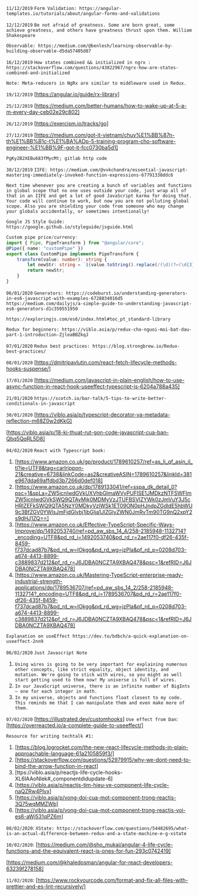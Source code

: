 `11/12/2019` `Form Validation: https://angular-templates.io/tutorials/about/angular-forms-and-validations`

`12/12/2019` `Be not afraid of greatness. Some are born great, some achieve greatness, and others have greatness thrust upon them. William Shakespeare`

`Observable: https://medium.com/@benlesh/learning-observable-by-building-observable-d5da57405d87`

`16/12/2019` `How states combined && initialized in ngrx : https://stackoverflow.com/questions/43822967/ngrx-how-are-states-combined-and-initialized`

`Note: Meta-reducers in NgRx are similar to middleware used in Redux.`

`19/12/2019` [https://angular.io/guide/rx-library]

`25/12/2019` [https://medium.com/better-humans/how-to-wake-up-at-5-a-m-every-day-ceb02e29c802]

`26/12/2019` [https://exercism.io/tracks/go]

`27/12/2019` [https://medium.com/got-it-vietnam/chuy%E1%BB%87n-th%E1%BB%B1c-t%E1%BA%ADp-5-training-program-cho-software-engineer-%E1%BB%9F-got-it-fcc0730ba5d1]

`PgKy2B2XEBu683fMycMt; gitlab http code`

`30/12/2019` `IIFE: https://medium.com/@vvkchandra/essential-javascript-mastering-immediately-invoked-function-expressions-67791338ddc6`

`Next time whenever you are creating a bunch of variables and functions in global scope that no one uses outside your code, just wrap all of that in an IIFE and get a lot of good JavaScript karma for doing that. Your code will continue to work, but now you are not polluting global scope. Also you are shielding your code from someone who may change your globals accidentally, or sometimes intentionally!`

`Google JS Style Guide: https://google.github.io/styleguide/jsguide.html`

```typescript
Custom pipe price/currency:
import { Pipe, PipeTransform } from "@angular/core";
@Pipe({ name: "customPipe" })
export class CustomPipe implements PipeTransform {
    transform(value: number): string {
        let newStr: string = `${value.toString().replace(/(\d)(?=(\d{3})+(?!\d))/g, "$1.")} đ`;
        return newStr;
    }
}
```

`06/01/2020` `Generators: https://codeburst.io/understanding-generators-in-es6-javascript-with-examples-6728834016d5 https://medium.com/dailyjs/a-simple-guide-to-understanding-javascript-es6-generators-d1c350551950`

`https://exploringjs.com/es6/index.html#toc_pt_standard-library`

`Redux for beginners: https://viblo.asia/p/redux-cho-nguoi-moi-bat-dau-part-1-introduction-ZjleaBBZkqJ`

`07/01/2020` `Redux best practices: https://blog.strongbrew.io/Redux-best-practices/`

`08/01/2020` [https://dmitripavlutin.com/react-fetch-lifecycle-methods-hooks-suspense/]

`17/01/2020` [https://medium.com/javascript-in-plain-english/how-to-use-async-function-in-react-hook-useeffect-typescript-js-6204a788a435]

`21/01/2020` `https://scotch.io/bar-talk/5-tips-to-write-better-conditionals-in-javascript`

`30/01/2020` [https://viblo.asia/p/typescript-decorator-va-metadata-reflection-m68Z0w2dKkG]

[https://viblo.asia/p/18-ki-thuat-rut-gon-code-javascript-cua-ban-Qbq5QqRL5D8]

`04/02/2020` `React with Typescript book:`

1. [https://www.amazon.co.uk/gp/product/1789610257/ref=as_li_qf_asin_il_tl?ie=UTF8&tag=carlrippon-21&creative=6738&linkCode=as2&creativeASIN=1789610257&linkId=381e967dda69affdbd3b7266d0def018]
2. [https://www.amazon.co.uk/dp/1789133041/ref=sspa_dk_detail_0?psc=1&spLa=ZW5jcnlwdGVkUXVhbGlmaWVyPUFISE1JMDkzNTFSWFImZW5jcnlwdGVkSWQ9QTAyMjk0MDMyVzJTUFBSVlZYWk0zJmVuY3J5cHRlZEFkSWQ9QTA5NzY0MDkyVzlWSk1ET09ON0pHJndpZGdldE5hbWU9c3BfZGV0YWlsJmFjdGlvbj1jbGlja1JlZGlyZWN0JmRvTm90TG9nQ2xpY2s9dHJ1ZQ==]
3. [https://www.amazon.co.uk/Effective-TypeScript-Specific-Ways-Improve/dp/1492053740/ref=pd_aw_sbs_14_4/258-2185948-1132714?_encoding=UTF8&pd_rd_i=1492053740&pd_rd_r=2ae117f0-df26-435f-8459-f737dcad87b7&pd_rd_w=IOkgg&pd_rd_wg=jzPla&pf_rd_p=0208d703-a674-4413-8899-c3889837d212&pf_rd_r=J6JDBA0NCZTA9XBAQ478&psc=1&refRID=J6JDBA0NCZTA9XBAQ478]
4. [https://www.amazon.co.uk/Mastering-TypeScript-enterprise-ready-industrial-strength-applications/dp/1789536707/ref=pd_aw_sbs_14_2/258-2185948-1132714?_encoding=UTF8&pd_rd_i=1789536707&pd_rd_r=2ae117f0-df26-435f-8459-f737dcad87b7&pd_rd_w=IOkgg&pd_rd_wg=jzPla&pf_rd_p=0208d703-a674-4413-8899-c3889837d212&pf_rd_r=J6JDBA0NCZTA9XBAQ478&psc=1&refRID=J6JDBA0NCZTA9XBAQ478]

`Explanation on useEffect https://dev.to/bdbch/a-quick-explanation-on-useeffect-2nn9`

`06/02/2020` `Just Javascript Note`

1. `Using wires is going to be very important for explaining numerous other concepts, like strict equality, object identity, and mutation. We're going to stick with wires, so you might as well start getting used to them now! My universe is full of wires.`
2. `In our JavaScript universe, there is an infinite number of BigInts — one for each integer in math.`
3. `In my universe, objects and functions float closest to my code. This reminds me that I can manipulate them and even make more of them.`

`07/02/2020` [https://illustrated.dev/customhooks]
`Use effect from Dan`: [https://overreacted.io/a-complete-guide-to-useeffect/]

`Resource for writing techtalk #1:`

1.  [https://blog.logrocket.com/the-new-react-lifecycle-methods-in-plain-approachable-language-61a2105859f3/]
2.  [https://stackoverflow.com/questions/52979915/why-we-dont-need-to-bind-the-arrow-function-in-react]
3.  [ttps://viblo.asia/p/reactjs-life-cycle-hooks-XL6lAAoNlek#_componentdidupdate-6]
4.  [https://viblo.asia/p/reactjs-tim-hieu-ve-component-life-cycle-naQZRw4Plvx]
5.  [https://viblo.asia/p/vong-doi-cua-mot-component-trong-reactjs-3Q75wqMMZWb]
6.  [https://viblo.asia/p/vong-doi-cua-mot-component-trong-reactjs-voi-es6-aWj531qPZ6m]

`08/02/2020`: `XState: https://stackoverflow.com/questions/54482695/what-is-an-actual-difference-between-redux-and-a-state-machine-e-g-xstate`

`10/02/2020`: [https://medium.com/@sho_mukai/angular-4-life-cycle-functions-and-the-equivalent-react-js-ones-for-fun-293c0742419]

[https://medium.com/@khaledosman/angular-for-react-developers-63239f278158]

`11/02/2020`: [https://www.rockyourcode.com/format-and-fix-all-files-with-prettier-and-es-lint-recursively/]
